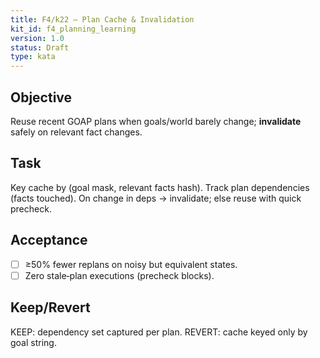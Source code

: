```yaml
---
title: F4/k22 — Plan Cache & Invalidation
kit_id: f4_planning_learning
version: 1.0
status: Draft
type: kata
---
```

## Objective
Reuse recent GOAP plans when goals/world barely change; **invalidate** safely on relevant fact changes.
## Task
Key cache by (goal mask, relevant facts hash). Track plan dependencies (facts touched). On change in deps → invalidate; else reuse with quick precheck.
## Acceptance
- [ ] ≥50% fewer replans on noisy but equivalent states.
- [ ] Zero stale‑plan executions (precheck blocks).
## Keep/Revert
KEEP: dependency set captured per plan. REVERT: cache keyed only by goal string.